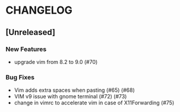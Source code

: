 # CHANGELOG

## [Unreleased]

### New Features

- upgrade vim from 8.2 to 9.0 (#70)

### Bug Fixes

- Vim adds extra spaces when pasting (#65) (#68)
- VIM v9 issue with gnome terminal (#72) (#73)
- change in vimrc to accelerate vim in case of X11Forwarding (#75)


